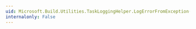 ```yaml
---
uid: Microsoft.Build.Utilities.TaskLoggingHelper.LogErrorFromException(System.Exception)
internalonly: False
---
```

